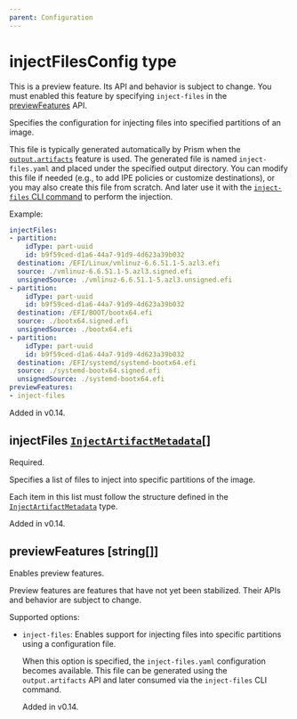 ```yaml
---
parent: Configuration
---
```


# injectFilesConfig type

This is a preview feature.
Its API and behavior is subject to change.
You must enabled this feature by specifying `inject-files` in the
[previewFeatures](#previewfeatures-string) API.

Specifies the configuration for injecting files into specified partitions of
an image.

This file is typically generated automatically by Prism when the
[`output.artifacts`](./outputArtifacts.md) feature is used. The generated file
is named `inject-files.yaml` and placed under the specified output directory.
You can modify this file if needed (e.g., to add IPE policies or customize
destinations), or you may also create this file from scratch. And later use it
with the [`inject-files` CLI command](../cli.md#inject-files) to perform the
injection.

Example:

```yaml
injectFiles:
- partition:
    idType: part-uuid
    id: b9f59ced-d1a6-44a7-91d9-4d623a39b032
  destination: /EFI/Linux/vmlinuz-6.6.51.1-5.azl3.efi
  source: ./vmlinuz-6.6.51.1-5.azl3.signed.efi
  unsignedSource: ./vmlinuz-6.6.51.1-5.azl3.unsigned.efi
- partition:
    idType: part-uuid
    id: b9f59ced-d1a6-44a7-91d9-4d623a39b032
  destination: /EFI/BOOT/bootx64.efi
  source: ./bootx64.signed.efi
  unsignedSource: ./bootx64.efi
- partition:
    idType: part-uuid
    id: b9f59ced-d1a6-44a7-91d9-4d623a39b032
  destination: /EFI/systemd/systemd-bootx64.efi
  source: ./systemd-bootx64.signed.efi
  unsignedSource: ./systemd-bootx64.efi
previewFeatures:
- inject-files
```

Added in v0.14.

## injectFiles [`InjectArtifactMetadata`](./injectArtifactMetadata.md)[]

Required.

Specifies a list of files to inject into specific partitions of the image.

Each item in this list must follow the structure defined in the
[`InjectArtifactMetadata`](./injectArtifactMetadata.md) type.

Added in v0.14.

## previewFeatures [string[]]

Enables preview features.

Preview features are features that have not yet been stabilized.
Their APIs and behavior are subject to change.

Supported options:

- `inject-files`: Enables support for injecting files into specific partitions
  using a configuration file.

  When this option is specified, the `inject-files.yaml` configuration becomes
  available. This file can be generated using the `output.artifacts` API and
  later consumed via the `inject-files` CLI command.

  Added in v0.14.
